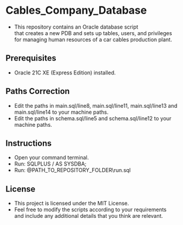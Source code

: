 # Cables_Company_Database

- This repository contains an Oracle database script<br/>that creates a new PDB and sets up tables, users, and privileges<br/>for managing human resources of a car cables production plant.

## Prerequisites

- Oracle 21C XE (Express Edition) installed.

## Paths Correction

- Edit the paths in main.sql/line8, main.sql/line11, main.sql/line13 and main.sql/line14 to your machine paths.
- Edit the paths in schema.sql/line5 and schema.sql/line12 to your machine paths.

## Instructions

- Open your command terminal.
- Run: SQLPLUS / AS SYSDBA;
- Run: @PATH_TO_REPOSITORY_FOLDER\run.sql

## License
- This project is licensed under the MIT License.
- Feel free to modify the scripts according to your requirements<br/>and include any additional details that you think are relevant.
